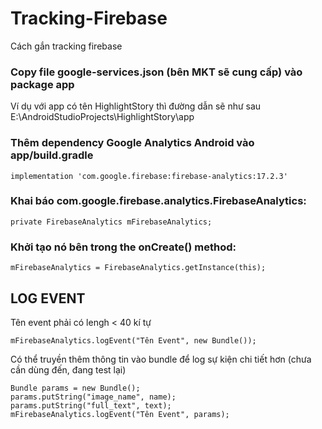 # Tracking-Firebase
Cách gắn tracking firebase

### Copy file google-services.json (bên MKT sẽ cung cấp) vào package app
Ví dụ với app có tên HighlightStory thì đường dẫn sẽ như sau <br>
E:\AndroidStudioProjects\HighlightStory\app

### Thêm dependency Google Analytics Android vào app/build.gradle
```
implementation 'com.google.firebase:firebase-analytics:17.2.3'
```

### Khai báo com.google.firebase.analytics.FirebaseAnalytics:
```
private FirebaseAnalytics mFirebaseAnalytics;
```

### Khởi tạo nó bên trong the onCreate() method:
```
mFirebaseAnalytics = FirebaseAnalytics.getInstance(this);
```

## LOG EVENT
Tên event phải có lengh < 40 kí tự

```
mFirebaseAnalytics.logEvent("Tên Event", new Bundle());
```

Có thể truyền thêm thông tin vào bundle để log sự kiện chi tiết hơn (chưa cần dùng đến, đang test lại)
```
Bundle params = new Bundle();
params.putString("image_name", name);
params.putString("full_text", text);
mFirebaseAnalytics.logEvent("Tên Event", params);
```
